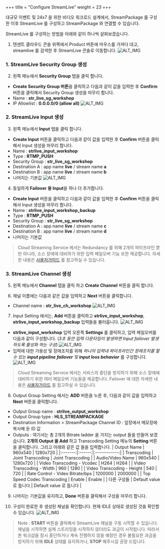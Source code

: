 +++
title = "Configure StreamLive"
weight = 23
+++

대규모 이벤트 및 24x7 을 위한 비디오 워크로드 설계에서, StreamPackage 를 구성한 이후 StreamLive 를 구성하고 StreamPackage 와 연결할 수 있습니다.

StreamLive 를 구성하는 방법을 아래와 같이 하나씩 살펴보겠습니다.

1. 텐센트 클라우드 콘솔 위쪽에서 Product 버튼에 마우스를 가져다 대고, streamlive 를 검색한 후 StreamLive 콘솔로 이동합니다.
![ALT_IMG](/images/stream-css/console-streamlive.png?width=40vw&classes=left)

### 1. StreamLive Security Group 생성

2. 왼쪽 메뉴에서 **Security Group** 탭을 클릭 합니다. 
- **Create Security Group 버튼**을 클릭하고 다음과 같이 값을 입력한 후 **Confirm** 버튼을 클릭해서 Security Group 생성을 마무리 합니다.
- Name : **str_live_sg_workshop**
- IP Allowlist : **0.0.0.0/0 (allow all)**
![ALT_IMG](/images/stream-css/2-1-strlive-sg-config.png?width=40vw&classes=left)

### 2. StreamLive Input 생성

3. 왼쪽 메뉴에서 **Input** 탭을 클릭 합니다. 
- **Create Input** 버튼을 클릭하고 다음과 같이 값을 입력한 후 **Confirm** 버튼을 클릭해서 Input 생성을 마무리 합니다.
- Name : **strlive_input_workshop**
- Type : **RTMP_PUSH**
- Security Group : **str_live_sg_workshop**
- Destination A : app name **live** / stream name **a**
- Destination B : app name **live** / stream name **b**
- 나머지는 기본값
![ALT_IMG](/images/stream-css/2-2-strlive-input-config.png?width=40vw&classes=left)

4. 동일하게 **Failover 용 Input**을 하나 더 추가합니다. 
- **Create Input** 버튼을 클릭하고 다음과 같이 값을 입력한 후 **Confirm** 버튼을 클릭해서 Input 생성을 마무리 합니다.
- Name : **strlive_input_workshop_backup**
- Type : **RTMP_PUSH**
- Security Group : **str_live_sg_workshop**
- Destination A : app name **live** / stream name **c**
- Destination B : app name **live** / stream name **d**
- 나머지는 기본값
> Cloud Streaming Service 에서는 Redundancy 를 위해 2개의 파이프라인 뿐만 아니라, 소스 장애에 대비하기 위한 입력 페일오버 기능 또한 제공합니다. 
자세한 내용은 [사용자가이드](https://www.tencentcloud.com/document/product/1048/50117) 를 참고하실 수 있습니다.

### 3. StreamLive Channel 생성

5. 왼쪽 메뉴에서 **Channel** 탭을 클릭 하고 **Create Channel** 버튼을 클릭 합니다.

6. 채널 이름에는 다음과 같은 값을 입력하고 **Next** 버튼을 클릭합니다.
- Channel name : **str_live_ch_workshop**
![ALT_IMG](/images/stream-css/2-3-strlive-ch-config-1.png?width=40vw&classes=left)

7. Input Setting 에서는, **Add** 버튼을 클릭하고 **strlive_input_workshop**,  **strlive_input_workshop_backup** 입력들을 불러옵니다.
![ALT_IMG](/images/stream-css/2-3-strlive-ch-config-2.png?width=40vw&classes=left)
- **strlive_input_workshop** 입력 오른쪽 **Settings** 를 클릭하고, 입력 페일오버를 다음과 같이 구성합니다. (*3초 동안 입력 다운타임이 발생하면 Input failover 발생하도록 활성화 하는 구성*)
![ALT_IMG](/images/stream-css/2-3-strlive-ch-config-3.png?width=40vw&classes=left)
- 입력에 대한 가용성 및 장애조치를 위해 *하나의 입력내 파이프라인간 장애조치를 할 수 있는 **input pipeline failover** 및 **input loss behavior*** 를 구성합니다.
![ALT_IMG](/images/stream-css/2-3-strlive-ch-config-4.png?width=40vw&classes=left)

> Cloud Streaming Service 에서는 서비스의 중단을 방지하기 위해 소스 장애에 대비하기 위한 여러 페일오버 기능들을 제공합니다. 
Failover 에 대한 자세한 내용은 [사용자가이드](https://www.tencentcloud.com/document/product/1048/49583#failover) 를 참고하실 수 있습니다.

8. Output Group Setting 에서는 **ADD** 버튼을 누른 후, 다음과 같이 값을 입력하고  **Next** 버튼을 클릭합니다.
- Output Group name : **strlive_output_workshop**
- Output Group type : **HLS_STREAMPACKAGE**
- Destination Information > StreamPackage Channel ID : 앞장에서 메모장에 복사해 둔 ID 값
- Outputs : 여기서는 총 2개의 Bitrate ladder 을 가지는 output 들을 만들어 보겠습니다. **2개의 Output 을 Add** 하고 Transcoding Setting 메뉴의 **Setting** 버튼을 클릭합니다. 그리고 아래와 같은 값 들을 입력합니다.
| Output Name | 960x540 | 1280x720 |
|:-------:|:------:|:------------:|
| Transcoding   | Joint Transcoding | Joint Transcoding |
| Audio/Video Name | 960x540 | 1280x720 |
| Video Transcoding - Vcodec | H264 | H264 |
| Video Transcoding - Width | 960 | 1280 |
| Video Transcoding - Height | 540 | 720 |
| Rate Control - Video Bitrate/bps | 1200000 | 2000000 |
| Top Speed Codec Transcoding | Enable | Enable |
| 다른 구성들 | Default value 로 둡니다 | Default value 로 둡니다 |

9. 나머지는 기본값을 유지하고, **Done** 버튼을 클릭해서 구성을 마무리 합니다.

10. 구성이 완료한 후 생성된 채널을 확인합니다. 현재 IDLE 상태로 생성된 것을 확인할 수 있습니다. 
![ALT_IMG](/images/stream-css/2-4-strlive-ch-verify.png)

> Note : **START** 버튼을 클릭해서 StreamLive 채널을 구동 시작할 수 있습니다. 채널을 시작하면 실제 스트리밍을 시작하지 않더라도 과금이 시작됩니다. 따라서 본 워크샵을 잠시 중단하거나 계속 진행하지 않을 예정인 경우 불필요한 과금을 방지하기 위해 **IDLE** 상태를 유지하거나, **STOP** 해주시길 권장 드립니다.